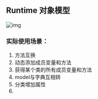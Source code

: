 ## Runtime 对象模型

![img](/asserts/img/runtime-object.png)


### 实际使用场景：
1. 方法互换
2. 动态添加成员变量和方法
3. 获得某个类的所有成员变量和方法
4. model与字典互相转
5. 分类增加属性
6.
